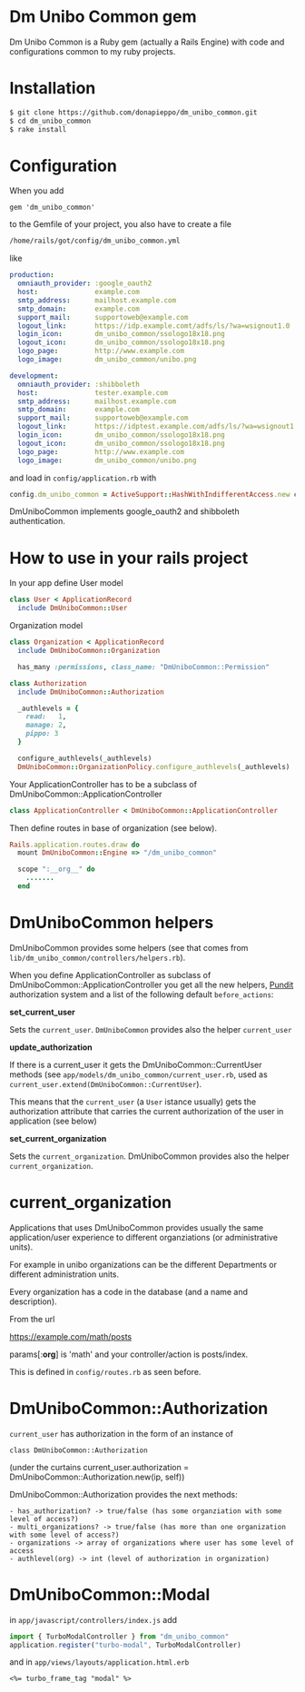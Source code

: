 # Dm Unibo Common gem

Dm Unibo Common is a Ruby gem (actually a Rails Engine) 
with code and configurations common to my ruby projects.

# Installation

```bash
$ git clone https://github.com/donapieppo/dm_unibo_common.git
$ cd dm_unibo_common
$ rake install 
```

# Configuration

When you add 

```
gem 'dm_unibo_common'
```

to the Gemfile of your project, you also have
to create a file
```bash
/home/rails/got/config/dm_unibo_common.yml
```

like

```yaml
production:
  omniauth_provider: :google_oauth2
  host:              example.com
  smtp_address:      mailhost.example.com
  smtp_domain:       example.com
  support_mail:      supportoweb@example.com
  logout_link:       https://idp.example.comt/adfs/ls/?wa=wsignout1.0
  login_icon:        dm_unibo_common/ssologo18x18.png
  logout_icon:       dm_unibo_common/ssologo18x18.png
  logo_page:         http://www.example.com
  logo_image:        dm_unibo_common/unibo.png

development:
  omniauth_provider: :shibboleth
  host:              tester.example.com
  smtp_address:      mailhost.example.com
  smtp_domain:       example.com
  support_mail:      supportoweb@example.com
  logout_link:       https://idptest.example.com/adfs/ls/?wa=wsignout1.0
  login_icon:        dm_unibo_common/ssologo18x18.png
  logout_icon:       dm_unibo_common/ssologo18x18.png
  logo_page:         http://www.example.com
  logo_image:        dm_unibo_common/unibo.png
```

and load in `config/application.rb` with

```ruby
config.dm_unibo_common = ActiveSupport::HashWithIndifferentAccess.new config_for(:dm_unibo_common)
```
DmUniboCommon implements google_oauth2 and shibboleth authentication.

# How to use in your rails project

In your app define User model

```ruby
class User < ApplicationRecord 
  include DmUniboCommon::User
```

Organization model 

```ruby
class Organization < ApplicationRecord
  include DmUniboCommon::Organization

  has_many :permissions, class_name: "DmUniboCommon::Permission"
```

```ruby
class Authorization
  include DmUniboCommon::Authorization

  _authlevels = { 
    read:   1, 
    manage: 2, 
    pippo: 3
  }

  configure_authlevels(_authlevels)
  DmUniboCommon::OrganizationPolicy.configure_authlevels(_authlevels)
```

Your ApplicationController has to be a subclass of DmUniboCommon::ApplicationController
```ruby
class ApplicationController < DmUniboCommon::ApplicationController
```

Then define routes in base of organization (see below).

```ruby
Rails.application.routes.draw do
  mount DmUniboCommon::Engine => "/dm_unibo_common"

  scope ":__org__" do
    .......
  end
```

# DmUniboCommon helpers

DmUniboCommon provides some helpers (see that comes from 
`lib/dm_unibo_common/controllers/helpers.rb`).

When you define ApplicationController as subclass of DmUniboCommon::ApplicationController
you get all the new helpers, [Pundit](https://github.com/varvet/pundit) authorization system 
and a list of the following default `before_actions`:

**set_current_user**

Sets the `current_user`. `DmUniboCommon` provides also the helper `current_user`

**update_authorization**

If there is a current_user it gets the DmUniboCommon::CurrentUser methods
(see `app/models/dm_unibo_common/current_user.rb`, used as
`current_user.extend(DmUniboCommon::CurrentUser`). 

This means that the `current_user` (a `User` istance usually) gets the 
authorization attribute that carries the current authorization of the user in 
application (see below)

**set_current_organization**

Sets the `current_organization`.
DmUniboCommon provides also the helper `current_organization`.

# current_organization

Applications that uses DmUniboCommon provides usually the
same application/user experience to different organziations
(or administrative units).

For example in unibo organizations can be the different Departments
or different administration units.

Every organization has a code in the database (and a name and description).

From the url

https://example.com/math/posts

params[:__org__] is 'math' and your controller/action is posts/index.

This is defined in `config/routes.rb` as seen before.


# DmUniboCommon::Authorization

`current_user` has authorization in the form of an instance of

```
class DmUniboCommon::Authorization
```

(under the curtains current_user.authorization = DmUniboCommon::Authorization.new(ip, self))

DmUniboCommon::Authorization provides the next methods:

    - has_authorization? -> true/false (has some organziation with some level of access?)
    - multi_organizations? -> true/false (has more than one organization with some level of access?)
    - organizations -> array of organizations where user has some level of access 
    - authlevel(org) -> int (level of authorization in organization)

# DmUniboCommon::Modal

in `app/javascript/controllers/index.js` add 

```javascript
import { TurboModalController } from "dm_unibo_common"
application.register("turbo-modal", TurboModalController)
```

and in `app/views/layouts/application.html.erb` 

```erb
<%= turbo_frame_tag "modal" %>
```











